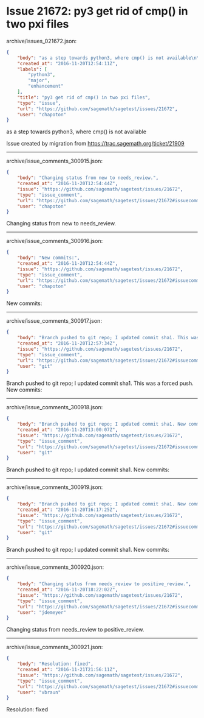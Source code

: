 # Issue 21672: py3 get rid of cmp() in two pxi files

archive/issues_021672.json:
```json
{
    "body": "as a step towards python3, where cmp() is not available\n\nIssue created by migration from https://trac.sagemath.org/ticket/21909\n\n",
    "created_at": "2016-11-20T12:54:11Z",
    "labels": [
        "python3",
        "major",
        "enhancement"
    ],
    "title": "py3 get rid of cmp() in two pxi files",
    "type": "issue",
    "url": "https://github.com/sagemath/sagetest/issues/21672",
    "user": "chapoton"
}
```
as a step towards python3, where cmp() is not available

Issue created by migration from https://trac.sagemath.org/ticket/21909





---

archive/issue_comments_300915.json:
```json
{
    "body": "Changing status from new to needs_review.",
    "created_at": "2016-11-20T12:54:44Z",
    "issue": "https://github.com/sagemath/sagetest/issues/21672",
    "type": "issue_comment",
    "url": "https://github.com/sagemath/sagetest/issues/21672#issuecomment-300915",
    "user": "chapoton"
}
```

Changing status from new to needs_review.



---

archive/issue_comments_300916.json:
```json
{
    "body": "New commits:",
    "created_at": "2016-11-20T12:54:44Z",
    "issue": "https://github.com/sagemath/sagetest/issues/21672",
    "type": "issue_comment",
    "url": "https://github.com/sagemath/sagetest/issues/21672#issuecomment-300916",
    "user": "chapoton"
}
```

New commits:



---

archive/issue_comments_300917.json:
```json
{
    "body": "Branch pushed to git repo; I updated commit sha1. This was a forced push. New commits:",
    "created_at": "2016-11-20T12:57:34Z",
    "issue": "https://github.com/sagemath/sagetest/issues/21672",
    "type": "issue_comment",
    "url": "https://github.com/sagemath/sagetest/issues/21672#issuecomment-300917",
    "user": "git"
}
```

Branch pushed to git repo; I updated commit sha1. This was a forced push. New commits:



---

archive/issue_comments_300918.json:
```json
{
    "body": "Branch pushed to git repo; I updated commit sha1. New commits:",
    "created_at": "2016-11-20T13:00:07Z",
    "issue": "https://github.com/sagemath/sagetest/issues/21672",
    "type": "issue_comment",
    "url": "https://github.com/sagemath/sagetest/issues/21672#issuecomment-300918",
    "user": "git"
}
```

Branch pushed to git repo; I updated commit sha1. New commits:



---

archive/issue_comments_300919.json:
```json
{
    "body": "Branch pushed to git repo; I updated commit sha1. New commits:",
    "created_at": "2016-11-20T16:17:25Z",
    "issue": "https://github.com/sagemath/sagetest/issues/21672",
    "type": "issue_comment",
    "url": "https://github.com/sagemath/sagetest/issues/21672#issuecomment-300919",
    "user": "git"
}
```

Branch pushed to git repo; I updated commit sha1. New commits:



---

archive/issue_comments_300920.json:
```json
{
    "body": "Changing status from needs_review to positive_review.",
    "created_at": "2016-11-20T18:22:02Z",
    "issue": "https://github.com/sagemath/sagetest/issues/21672",
    "type": "issue_comment",
    "url": "https://github.com/sagemath/sagetest/issues/21672#issuecomment-300920",
    "user": "jdemeyer"
}
```

Changing status from needs_review to positive_review.



---

archive/issue_comments_300921.json:
```json
{
    "body": "Resolution: fixed",
    "created_at": "2016-11-21T21:56:11Z",
    "issue": "https://github.com/sagemath/sagetest/issues/21672",
    "type": "issue_comment",
    "url": "https://github.com/sagemath/sagetest/issues/21672#issuecomment-300921",
    "user": "vbraun"
}
```

Resolution: fixed
